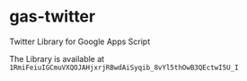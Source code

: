 # gas-twitter
Twitter Library for Google Apps Script


The Library is available at `1RmiFeiuIGCmuVXQOJAHjxrjRBwdAiSyqib_8vYl5thOwB3QEctwI5U_I`
